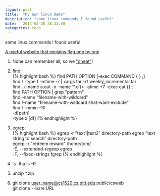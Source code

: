 ```yaml
---
layout: post
title:  "My own linux memo"
description: "some linux commands I found useful"
date:   2014-03-28 20:33:00
categories: tech
---
```


some linux commands I found useful

[A useful website that explains flag one by one](http://explainshell.com/)

1. None can remember all, so we ["cheat"](https://github.com/chrisallenlane/cheat)!

1. find:  
{% highlight bash %}
find PATH OPTION [-exec COMMAND { } \;]  
find / -type f -mtime -7 | xargs tar -rf weekly_incremental.tar  
find . \(-name a.out -o -name ‘*.o’\)> -atime +7 -exec cat {} \;   
find PATH OPTION |	grep "pattern"  
find –name "filename-with-wildcard"  
find !–name "filename-with-wildcard-that-want-exclude"  
find / -mmin -10   
-d[peth]   
-type x [df]
{% endhighlight %}

1. egrep:  
{% highlight bash %}
egrep -r "text1|text2” directory-path 
egrep "text string to search” directory-path     
egrep -r "redeem reward" /home/tom/  
-E, --extended-regexp  egrep  
-F, --fixed-strings  fgrep 
{% endhighlight %}

1. ls -lha
   ls -R 

1. unzip *.zip

1. git clone  user_name@cs1520.cs.pitt.edu:public/csweb  
   git clone --bare URL 
